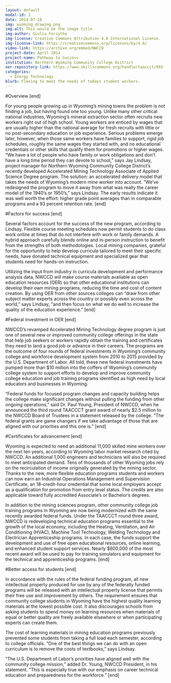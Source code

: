 ```yaml
---
layout: default
modal-id: 1
date: 2014-07-18
img: wyoming_drawing.png
img-alt: This would be the image title
img-author: Giulia Forsythe
img-license: Creative Commons Attribution 4.0 International License.
img-license-link: https://creativecommons.org/licenses/by/4.0/
video-link: https://archive.org/embed/NWCCD
project-date: April 2014
project-name: Pathway to Success
institution: Northern Wyoming Community College District
oer-repository-link: https://www.skillscommons.org/handle/taaccct/893
categories:
  - Energy Technology
blurb: Flexing to meet the needs of todays student workers.
---
```


#Overview
[end]

For young people growing up in Wyoming’s mining towns the problem is not finding a job, but having found one too young. Unlike many other critical national industries, Wyoming’s mineral extraction sector often recruits new workers right out of high school. Young workers are enticed by wages that are usually higher than the national average for fresh recruits with little or no post-secondary education or job experience. Serious problems emerge later, however, when those same workers have families to support, rigid job schedules, roughly the same wages they started with, and no educational credentials or other skills that qualify them for promotions or higher wages. “We have a lot of people who have family or work obligations and don’t have a long time period they can devote to school,” says Jay Lindsay, project manager for Northern Wyoming Community College District’s recently developed Accelerated Mining Technology Associate of Applied Science Degree program. The solution: an accelerated delivery model that takes the needs of Wyoming’s modern mine worker into account. “We’ve redesigned the program to move it away from what was really the career model of the 1940’s or 1950’s,” says Lindsay. The early results indicate it was well worth the effort: higher grade point averages than in comparable programs and a 93 percent retention rate.
[end]

#Factors for success
[end]

Several factors account for the success of the new program, according to Lindsay. Flexible course meeting schedules now permit students to do class work online at times that do not interfere with work or family demands. A hybrid approach carefully blends online and in-person instruction to benefit from the strengths of both methodologies. Local mining companies, grateful for the opportunity to help develop curricula tailored to meet their specific needs, have donated technical equipment and specialized gear that students need for hands-on instruction. 

Utilizing the input from industry in curricula development and performance analysis data, NWCCD will make course materials available as open education resources (OER) so that other educational institutions can develop their own mining programs, reducing the time and cost of content creation. By using OER from other sources colleges can “draw from other subject matter experts across the country or possibly even across the world,” says Lindsay, “and then focus on what we do well to increase the quality of the education experience.”
[end]

#Federal investment in OER
[end]

NWCCD’s revamped Accelerated Mining Technology degree program is just one of several new or improved community college offerings in the state that help job seekers or workers rapidly obtain the training and certificates they need to land a good job or advance in their careers. The programs are the outcome of four rounds of federal investments in Wyoming’s community college and workforce development system from 2010 to 2015 provided by the U.S. Department of Labor. All told, these new federal investments have pumped more than $10 million into the coffers of Wyoming’s community college system to support efforts to develop and improve community college education and job training programs identified as high need by local educators and businesses in Wyoming.

“Federal funds for focused program changes and capacity building helps the college make significant changes without pulling the funding from other ongoing operations,” said Dr. Paul Young, President of NWCCD, when he announced the third round TAACCCT grant award of nearly $2.5 million to the NWCCD Board of Trustees in a statement released by the college. “The federal grants are game changers if we take advantage of those that are aligned with our priorities and this one is.”
[end]

#Certificates for advancement
[end]

Wyoming is expected to need an additional 11,000 skilled mine workers over the next ten years, according to Wyoming labor market research cited by NWCCD. An additional 1,000 engineers and technicians will also be required to meet anticipated demand. Tens of thousands of other Wyoming jobs rely on the recirculation of income originally generated by the mining sector. Thanks to the new, more flexible education programs students and workers can now earn an Industrial Operations Management and Supervision Certificate, an 18-credit-hour credential that some local employers accept as a qualification for promotion from entry level status. The credits are also applicable toward fully accredited Associate’s or Bachelor’s degrees.

In addition to the mining sciences program, other community college job training programs in Wyoming are now being modernized with the same recently awarded federal funds. Under the TAACCCT round three award, NWCCD is redeveloping technical education programs essential to the growth of the local economy, including the Heating, Ventilation, and Air Conditioning (HVAC), Machine Tool Technology, Welding Technology and Electrician Apprenticeship programs. In each case, the funds support the development and use of free open educational resources, online learning, and enhanced student support services. Nearly $600,000 of the most recent award will be used to pay for training simulators and equipment for the technical and apprenticeship programs.
[end]

#Better access for students
[end]

In accordance with the rules of the federal funding program, all new intellectual property produced for use by any of the federally funded programs will be released with an intellectual property license that permits their free use and improvement by others. The requirement ensures that community college students in Wyoming have the highest quality learning materials at the lowest possible cost. It also discourages schools from asking students to spend money on learning resources when materials of equal or better quality are freely available elsewhere or when participating experts can create them.

The cost of learning materials in mining education programs previously prevented some students from taking a full load each semester, according to college officials. “One of the best things we can do with an open curriculum is to remove the costs of textbooks,” says Lindsay. 

“The U.S. Department of Labor’s priorities have aligned well with the community college mission,” added Dr. Young, NWCCD President, in his statement. “This is especially true with our emphasis on career technical education and preparedness for the workforce.”
[end]
